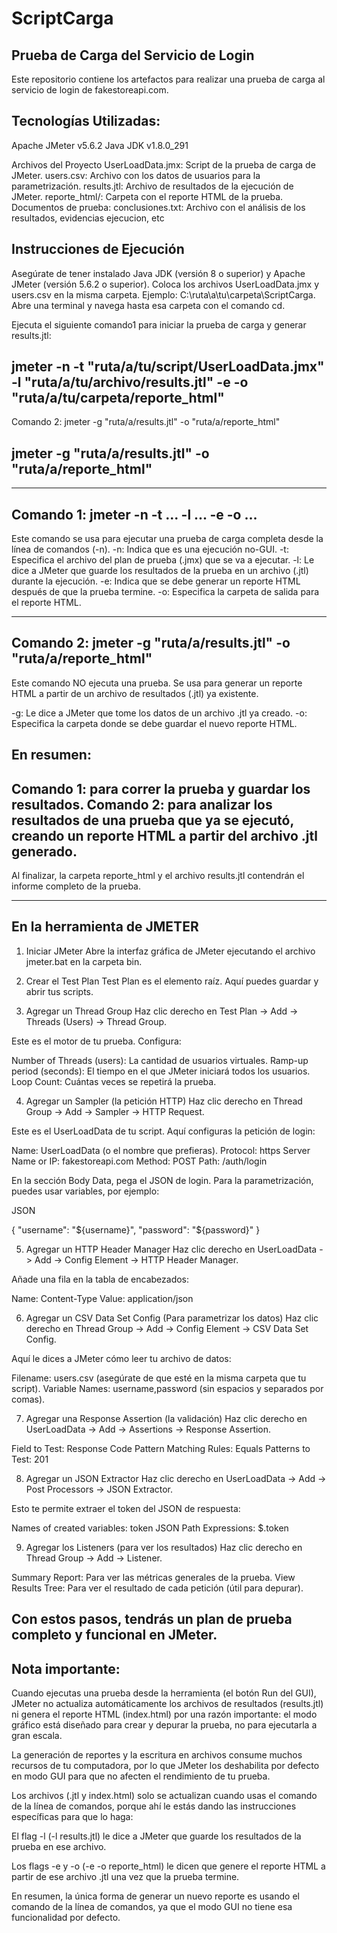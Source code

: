 # ScriptCarga

Prueba de Carga del Servicio de Login
-
Este repositorio contiene los artefactos para realizar una prueba de carga al servicio de login de fakestoreapi.com.

Tecnologías Utilizadas:
-
Apache JMeter v5.6.2
Java JDK v1.8.0_291


Archivos del Proyecto
UserLoadData.jmx: Script de la prueba de carga de JMeter.
users.csv: Archivo con los datos de usuarios para la parametrización.
results.jtl: Archivo de resultados de la ejecución de JMeter.
reporte_html/: Carpeta con el reporte HTML de la prueba.
Documentos de prueba: conclusiones.txt: Archivo con el análisis de los resultados, evidencias ejecucion, etc

Instrucciones de Ejecución
-
Asegúrate de tener instalado Java JDK (versión 8 o superior) y Apache JMeter (versión 5.6.2 o superior).
Coloca los archivos UserLoadData.jmx y users.csv en la misma carpeta. Ejemplo: C:\ruta\a\tu\carpeta\ScriptCarga.
Abre una terminal y navega hasta esa carpeta con el comando cd.

Ejecuta el siguiente comando1 para iniciar la prueba de carga y generar results.jtl:

jmeter -n -t "ruta/a/tu/script/UserLoadData.jmx" -l "ruta/a/tu/archivo/results.jtl" -e -o "ruta/a/tu/carpeta/reporte_html"
-
Comando 2: jmeter -g "ruta/a/results.jtl" -o "ruta/a/reporte_html"

jmeter -g "ruta/a/results.jtl" -o "ruta/a/reporte_html"
-
------------------------------------------------------------------------------------------
Comando 1: jmeter -n -t ... -l ... -e -o ...
-
Este comando se usa para ejecutar una prueba de carga completa desde la línea de comandos (-n).
-n: Indica que es una ejecución no-GUI.
-t: Especifica el archivo del plan de prueba (.jmx) que se va a ejecutar.
-l: Le dice a JMeter que guarde los resultados de la prueba en un archivo (.jtl) durante la ejecución.
-e: Indica que se debe generar un reporte HTML después de que la prueba termine.
-o: Especifica la carpeta de salida para el reporte HTML.

-------------------------------------------------------------------------------------
Comando 2: jmeter -g "ruta/a/results.jtl" -o "ruta/a/reporte_html"
-
Este comando NO ejecuta una prueba. Se usa para generar un reporte HTML a partir de un archivo de resultados (.jtl) ya existente.

-g: Le dice a JMeter que tome los datos de un archivo .jtl ya creado.
-o: Especifica la carpeta donde se debe guardar el nuevo reporte HTML.

En resumen:
-
Comando 1: para correr la prueba y guardar los resultados.
Comando 2: para analizar los resultados de una prueba que ya se ejecutó, creando un reporte HTML a partir del archivo .jtl generado.
-

Al finalizar, la carpeta reporte_html y el archivo results.jtl contendrán el informe completo de la prueba.

------------------------------------------------------------------------------------------------------------
En la herramienta de JMETER
-
1. Iniciar JMeter
Abre la interfaz gráfica de JMeter ejecutando el archivo jmeter.bat en la carpeta bin.

3. Crear el Test Plan
Test Plan es el elemento raíz. Aquí puedes guardar y abrir tus scripts.

4. Agregar un Thread Group
Haz clic derecho en Test Plan -> Add -> Threads (Users) -> Thread Group.

Este es el motor de tu prueba. Configura:

Number of Threads (users): La cantidad de usuarios virtuales.
Ramp-up period (seconds): El tiempo en el que JMeter iniciará todos los usuarios.
Loop Count: Cuántas veces se repetirá la prueba.

4. Agregar un Sampler (la petición HTTP)
Haz clic derecho en Thread Group -> Add -> Sampler -> HTTP Request.

Este es el UserLoadData de tu script. Aquí configuras la petición de login:

Name: UserLoadData (o el nombre que prefieras).
Protocol: https
Server Name or IP: fakestoreapi.com
Method: POST
Path: /auth/login

En la sección Body Data, pega el JSON de login. Para la parametrización, puedes usar variables, por ejemplo:

JSON

{
  "username": "${username}",
  "password": "${password}"
}

5. Agregar un HTTP Header Manager
Haz clic derecho en UserLoadData -> Add -> Config Element -> HTTP Header Manager.

Añade una fila en la tabla de encabezados:

Name: Content-Type
Value: application/json

6. Agregar un CSV Data Set Config (Para parametrizar los datos)
Haz clic derecho en Thread Group -> Add -> Config Element -> CSV Data Set Config.

Aquí le dices a JMeter cómo leer tu archivo de datos:

Filename: users.csv (asegúrate de que esté en la misma carpeta que tu script).
Variable Names: username,password (sin espacios y separados por comas).

7. Agregar una Response Assertion (la validación)
Haz clic derecho en UserLoadData -> Add -> Assertions -> Response Assertion.

Field to Test: Response Code
Pattern Matching Rules: Equals
Patterns to Test: 201 

8. Agregar un JSON Extractor
Haz clic derecho en UserLoadData -> Add -> Post Processors -> JSON Extractor.

Esto te permite extraer el token del JSON de respuesta:

Names of created variables: token
JSON Path Expressions: $.token

9. Agregar los Listeners (para ver los resultados)
Haz clic derecho en Thread Group -> Add -> Listener.

Summary Report: Para ver las métricas generales de la prueba.
View Results Tree: Para ver el resultado de cada petición (útil para depurar).

Con estos pasos, tendrás un plan de prueba completo y funcional en JMeter.
-
Nota importante:
-

Cuando ejecutas una prueba desde la herramienta (el botón Run del GUI), JMeter no actualiza automáticamente los archivos de resultados (results.jtl) ni genera el reporte HTML (index.html) por una razón importante: el modo gráfico está diseñado para crear y depurar la prueba, no para ejecutarla a gran escala.

La generación de reportes y la escritura en archivos consume muchos recursos de tu computadora, por lo que JMeter los deshabilita por defecto en modo GUI para que no afecten el rendimiento de tu prueba.

Los archivos (.jtl y index.html) solo se actualizan cuando usas el comando de la línea de comandos, porque ahí le estás dando las instrucciones específicas para que lo haga:

El flag -l (-l results.jtl) le dice a JMeter que guarde los resultados de la prueba en ese archivo.

Los flags -e y -o (-e -o reporte_html) le dicen que genere el reporte HTML a partir de ese archivo .jtl una vez que la prueba termine.

En resumen, la única forma de generar un nuevo reporte es usando el comando de la línea de comandos, ya que el modo GUI no tiene esa funcionalidad por defecto.
